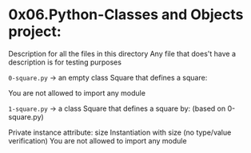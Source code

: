 # 0x06.Python-Classes and Objects project:


Description for all the files in this directory
Any file that does't have a description is for testing purposes


`0-square.py` -> an empty class Square that defines a square:

You are not allowed to import any module


`1-square.py` -> a class Square that defines a square by: (based on 0-square.py)

Private instance attribute: size
Instantiation with size (no type/value verification)
You are not allowed to import any module


